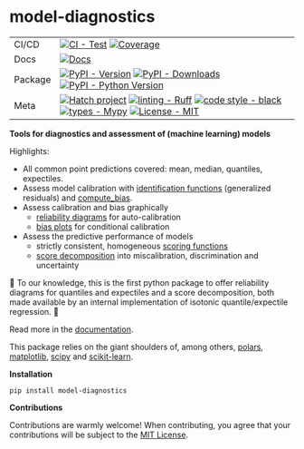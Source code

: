 # model-diagnostics

| | |
| --- | --- |
| CI/CD |[![CI - Test](https://github.com/lorentzenchr/model-diagnostics/actions/workflows/test.yml/badge.svg)](https://github.com/lorentzenchr/model-diagnostics/actions/workflows/test.yml) [![Coverage](https://codecov.io/github/lorentzenchr/model-diagnostics/coverage.svg?branch=main)](https://codecov.io/gh/lorentzenchr/model-diagnostics)
| Docs | [![Docs](https://github.com/lorentzenchr/model-diagnostics/actions/workflows/docs.yml/badge.svg)](https://github.com/lorentzenchr/model-diagnostics/actions/workflows/docs.yml)
| Package | [![PyPI - Version](https://img.shields.io/pypi/v/model-diagnostics.svg?logo=pypi&label=PyPI&logoColor=gold)](https://pypi.org/project/model-diagnostics/) [![PyPI - Downloads](https://img.shields.io/pypi/dm/model-diagnostics.svg?color=blue&label=Downloads&logo=pypi&logoColor=gold)](https://pypi.org/project/model-diagnostics/) [![PyPI - Python Version](https://img.shields.io/pypi/pyversions/model-diagnostics.svg?logo=python&label=Python&logoColor=gold)](https://pypi.org/project/model-diagnostics/) |
| Meta | [![Hatch project](https://img.shields.io/badge/%F0%9F%A5%9A-Hatch-4051b5.svg)](https://github.com/pypa/hatch) [![linting - Ruff](https://img.shields.io/endpoint?url=https://raw.githubusercontent.com/charliermarsh/ruff/main/assets/badge/v0.json)](https://github.com/charliermarsh/ruff) [![code style - black](https://img.shields.io/badge/code%20style-black-000000.svg)](https://github.com/psf/black) [![types - Mypy](https://img.shields.io/badge/types-Mypy-blue.svg)](https://github.com/python/mypy) [![License - MIT](https://img.shields.io/badge/license-MIT-9400d3.svg)](https://spdx.org/licenses/)

**Tools for diagnostics and assessment of (machine learning) models**

Highlights:

- All common point predictions covered: mean, median, quantiles, expectiles.
- Assess model calibration with [identification functions](https://lorentzenchr.github.io/model-diagnostics/reference/model_diagnostics/calibration/identification/#model_diagnostics.calibration.identification.identification_function) (generalized residuals) and [compute_bias](https://lorentzenchr.github.io/model-diagnostics/reference/model_diagnostics/calibration/identification/#model_diagnostics.calibration.identification.compute_bias).
- Assess calibration and bias graphically
    - [reliability diagrams](https://lorentzenchr.github.io/model-diagnostics/reference/model_diagnostics/calibration/plots/#model_diagnostics.calibration.plots.plot_reliability_diagram) for auto-calibration
    - [bias plots](https://lorentzenchr.github.io/model-diagnostics/reference/model_diagnostics/calibration/plots/#model_diagnostics.calibration.plots.plot_bias) for conditional calibration
- Assess the predictive performance of models
    - strictly consistent, homogeneous [scoring functions](https://lorentzenchr.github.io/model-diagnostics/reference/model_diagnostics/scoring/scoring/)
    - [score decomposition](https://lorentzenchr.github.io/model-diagnostics/reference/model_diagnostics/scoring/scoring/#model_diagnostics.scoring.scoring.decompose) into miscalibration, discrimination and uncertainty

:rocket: To our knowledge, this is the first python package to offer reliability diagrams for quantiles and expectiles and a score decomposition, both made available by an internal implementation of isotonic quantile/expectile regression. :rocket:

Read more in the [documentation](https://lorentzenchr.github.io/model-diagnostics/).

This package relies on the giant shoulders of, among others, [polars](https://pola.rs/), [matplotlib](https://matplotlib.org), [scipy](https://scipy.org) and [scikit-learn](https://scikit-learn.org).

**Installation**

`pip install model-diagnostics`

**Contributions**

Contributions are warmly welcome!
When contributing, you agree that your contributions will be subject to the [MIT License](https://github.com/lorentzenchr/model-diagnostics/blob/main/LICENSE).